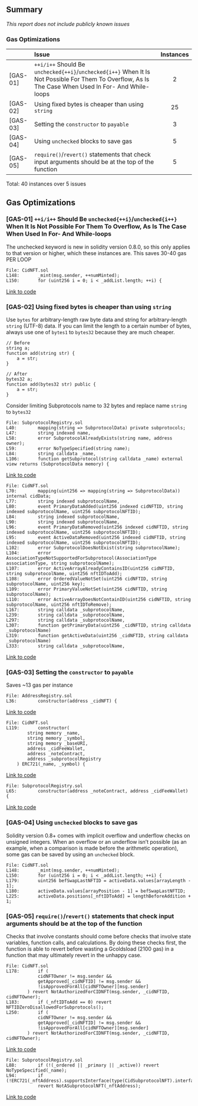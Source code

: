## Summary
_This report does not include publicly known issues_
### Gas Optimizations
| |Issue|Instances|
|-|:-|:-:|
| [GAS-01] | `++i/i++` Should Be `unchecked{++i}`/`unchecked{i++}` When It Is Not Possible For Them To Overflow, As Is The Case When Used In For- And While-loops | 2 | 
| [GAS-02] | Using fixed bytes is cheaper than using `string` | 25 |
| [GAS-03] | Setting the `constructor` to `payable` | 3 |
| [GAS-04] | Using `unchecked` blocks to save gas | 5 |
| [GAS-05] | `require()`/`revert()` statements that check input arguments should be at the top of the function | 5 |

Total: 40 instances over 5 issues

## Gas Optimizations

### [GAS-01] `++i/i++` Should Be `unchecked{++i}`/`unchecked{i++}` When It Is Not Possible For Them To Overflow, As Is The Case When Used In For- And While-loops
The unchecked keyword is new in solidity version 0.8.0, so this only applies to that version or higher, which these instances are. This saves 30-40 gas PER LOOP
```solidity
File: CidNFT.sol
L148:		_mint(msg.sender, ++numMinted);
L150:		for (uint256 i = 0; i < _addList.length; ++i) {
```
[Link to code](https://github.com/code-423n4/2023-01-canto-identity/blob/main/src/CidNFT.sol)

### [GAS-02]  Using fixed bytes is cheaper than using `string`
Use `bytes` for arbitrary-length raw byte data and string for arbitrary-length `string` (UTF-8) data. If you can limit the length to a certain number of bytes, always use one of `bytes1` to `bytes32` because they are much cheaper.
```solidity
// Before
string a;
function add(string str) {
	a = str;
}

// After
bytes32 a;
function add(bytes32 str) public {
	a = str;
}
```
Consider limiting Subprotocols name to 32 bytes and replace name `string` to `bytes32`
```solidity
File: SubprotocolRegistry.sol
L40:		mapping(string => SubprotocolData) private subprotocols;
L47:		string indexed name,
L58:		error SubprotocolAlreadyExists(string name, address owner);
L59:		error NoTypeSpecified(string name);
L84:		string calldata _name,
L106:		function getSubprotocol(string calldata _name) external view returns (SubprotocolData memory) {
```
[Link to code](https://github.com/code-423n4/2023-01-canto-identity/blob/main/src/SubprotocolRegistry.sol)
```solidity
File: CidNFT.sol
L70:		mapping(uint256 => mapping(string => SubprotocolData)) internal cidData;
L77:		string indexed subprotocolName,
L80:		event PrimaryDataAdded(uint256 indexed cidNFTID, string indexed subprotocolName, uint256 subprotocolNFTID);
L84:		string indexed subprotocolName,
L90:		string indexed subprotocolName,
L96:		event PrimaryDataRemoved(uint256 indexed cidNFTID, string indexed subprotocolName, uint256 subprotocolNFTID);
L95:		event ActiveDataRemoved(uint256 indexed cidNFTID, string indexed subprotocolName, uint256 subprotocolNFTID);
L102:		error SubprotocolDoesNotExist(string subprotocolName);
L104:		error AssociationTypeNotSupportedForSubprotocol(AssociationType associationType, string subprotocolName);
L107:		error ActiveArrayAlreadyContainsID(uint256 cidNFTID, string subprotocolName, uint256 nftIDToAdd);
L108:		error OrderedValueNotSet(uint256 cidNFTID, string subprotocolName, uint256 key);
L109:		error PrimaryValueNotSet(uint256 cidNFTID, string subprotocolName);
L110:		error ActiveArrayDoesNotContainID(uint256 cidNFTID, string subprotocolName, uint256 nftIDToRemove);
L167:		string calldata _subprotocolName,
L239:		string calldata _subprotocolName,
L297:		string calldata _subprotocolName,
L307:		function getPrimaryData(uint256 _cidNFTID, string calldata _subprotocolName)
L319:		function getActiveData(uint256 _cidNFTID, string calldata _subprotocolName)
L333:		string calldata _subprotocolName,
```
[Link to code](https://github.com/code-423n4/2023-01-canto-identity/blob/main/src/CidNFT.sol)

### [GAS-03] Setting the `constructor` to `payable`
Saves ~13 gas per instance
```solidity
File: AddressRegistry.sol
L36:		constructor(address _cidNFT) {
```
[Link to code](https://github.com/code-423n4/2023-01-canto-identity/blob/main/src/AddressRegistry.sol#L36)
```solidity
File: CidNFT.sol
L119:		constructor(
        string memory _name,
        string memory _symbol,
        string memory _baseURI,
        address _cidFeeWallet,
        address _noteContract,
        address _subprotocolRegistry
    ) ERC721(_name, _symbol) {
```
[Link to code](https://github.com/code-423n4/2023-01-canto-identity/blob/main/src/CidNFT.sol#L119)
```solidity
File: SubprotocolRegistry.sol
L65:		constructor(address _noteContract, address _cidFeeWallet) {
```
[Link to code](https://github.com/code-423n4/2023-01-canto-identity/blob/main/src/SubprotocolRegistry.sol#L65)

### [GAS-04] Using `unchecked` blocks to save gas
Solidity version 0.8+ comes with implicit overflow and underflow checks on unsigned integers. When an overflow or an underflow isn’t possible (as an example, when a comparison is made before the arithmetic operation), some gas can be saved by using an `unchecked` block.
```solidity
File: CidNFT.sol
L148:		_mint(msg.sender, ++numMinted);
L150:		for (uint256 i = 0; i < _addList.length; ++i) {
L179:		uint256 befSwapLastNFTID = activeData.values[arrayLength - 1];
L180:		activeData.values[arrayPosition - 1] = befSwapLastNFTID;
L225:		activeData.positions[_nftIDToAdd] = lengthBeforeAddition + 1;
```

### [GAS-05] `require()`/`revert()` statements that check input arguments should be at the top of the function
Checks that involve constants should come before checks that involve state variables, function calls, and calculations. By doing these checks first, the function is able to revert before wasting a Gcoldsload (2100 gas) in a function that may ultimately revert in the unhappy case.
```solidity
File: CidNFT.sol
L178:		if (
            cidNFTOwner != msg.sender &&
            getApproved[_cidNFTID] != msg.sender &&
            !isApprovedForAll[cidNFTOwner][msg.sender]
        ) revert NotAuthorizedForCIDNFT(msg.sender, _cidNFTID, cidNFTOwner);
L183:		if (_nftIDToAdd == 0) revert NFTIDZeroDisallowedForSubprotocols();
L250:		if (
            cidNFTOwner != msg.sender &&
            getApproved[_cidNFTID] != msg.sender &&
            !isApprovedForAll[cidNFTOwner][msg.sender]
        ) revert NotAuthorizedForCIDNFT(msg.sender, _cidNFTID, cidNFTOwner);
```
[Link to code](https://github.com/code-423n4/2023-01-canto-identity/blob/main/src/CidNFT.sol)
```solidity
File: SubprotocolRegistry.sol
L88:		if (!(_ordered || _primary || _active)) revert NoTypeSpecified(_name);
L94:		if (!ERC721(_nftAddress).supportsInterface(type(CidSubprotocolNFT).interfaceId))
            revert NotASubprotocolNFT(_nftAddress);
```
[Link to code](https://github.com/code-423n4/2023-01-canto-identity/blob/main/src/SubprotocolRegistry.sol)
